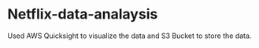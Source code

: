 # Netflix-data-analaysis
Used AWS Quicksight to visualize the data and S3 Bucket to store the data.
